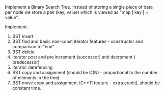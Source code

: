 Implement a Binary Search Tree. Instead of storing a single piece of data 
per node we store a pair (key, value) which is viewed as
"map [ key ] = value".


Implement:
1) BST insert
2) BST find and basic non-const iterator features - constructor and comparison to "end"
3) BST delete
4) iterator post and pre increment (successor) and decrement ( predecessor)
5) iterator derefencing
6) BST copy and assignment (should be O(N) - proportional to the number of elements in the tree)
7) BST move copy and assignment (C++11 feature - extra credit), should be constant time.
